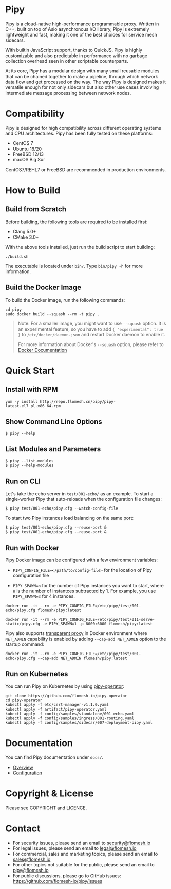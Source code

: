 # Pipy

Pipy is a cloud-native high-performance programmable proxy. Written
in C++, built on top of Asio asynchronous I/O library, Pipy is extremely
lightweight and fast, making it one of the best choices for service mesh sidecars.

With builtin JavaScript support, thanks to QuickJS, Pipy is highly
customizable and also predictable in performance with no garbage collection
overhead seen in other scriptable counterparts.

At its core, Pipy has a modular design with many small reusable modules
that can be chained together to make a pipeline, through which network data
flow and get processed on the way. The way Pipy is designed makes it versatile
enough for not only sidecars but also other use cases involving intermediate
message processing between network nodes.

# Compatibility

Pipy is designed for high compatibility across different operating systems and
CPU architectures. Pipy has been fully tested on these platforms:

* CentOS 7
* Ubuntu 18/20
* FreeBSD 12/13
* macOS Big Sur

CentOS7/REHL7 or FreeBSD are recommended in production environments.

# How to Build

## Build from Scratch

Before building, the following tools are required to be installed first:

* Clang 5.0+
* CMake 3.0+

With the above tools installed, just run the build script to start building:

```
./build.sh
```

The executable is located under `bin/`. Type `bin/pipy -h` for more information.

## Build the Docker Image

To build the Docker image, run the following commands:

```
cd pipy
sudo docker build --squash --rm -t pipy .
```

> Note: For a smaller image, you might want to use `--squash` option. It is an experimental feature, so
you have to add `{ "experimental": true }` to `/etc/docker/daemon.json` and restart Docker daemon
to enable it.
>
> For more information about Docker's `--squash` option, please refer to
[Docker Documentation](https://docs.docker.com/engine/reference/commandline/image_build/)

# Quick Start

## Install with RPM

```
yum -y install http://repo.flomesh.cn/pipy/pipy-latest.el7_pl.x86_64.rpm
```

## Show Command Line Options

```
$ pipy --help
```

## List Modules and Parameters

```
$ pipy --list-modules
$ pipy --help-modules
```

## Run on CLI

Let's take the echo server in `test/001-echo/` as an example. To start a single-worker
Pipy that auto-reloads when the configuration file changes:

```
$ pipy test/001-echo/pipy.cfg --watch-config-file
```

To start two Pipy instances load balancing on the same port:

```
$ pipy test/001-echo/pipy.cfg --reuse-port &
$ pipy test/001-echo/pipy.cfg --reuse-port &
```

## Run with Docker

Pipy Docker image can be configured with a few environment variables:

* `PIPY_CONFIG_FILE=</path/to/config-file>` for the location of Pipy configuration file

* `PIPY_SPAWN=n` for the number of Pipy instances you want to start, where `n` is the number
  of instantces subtracted by 1. For example, you use `PIPY_SPAWN=3` for 4 instances.

```
docker run -it --rm -e PIPY_CONFIG_FILE=/etc/pipy/test/001-echo/pipy.cfg flomesh/pipy:latest
```

```
docker run -it --rm -e PIPY_CONFIG_FILE=/etc/pipy/test/011-serve-static/pipy.cfg -e PIPY_SPAWN=1 -p 8000:6000 flomesh/pipy:latest
```

Pipy also supports [transparent proxy](https://www.kernel.org/doc/Documentation/networking/tproxy.txt "Linux Transparent Proxy")
in Docker environment where `NET_ADMIN` capability is enabled by adding `--cap-add NET_ADMIN` option to the startup command:

```
docker run -it --rm -e PIPY_CONFIG_FILE=/etc/pipy/test/001-echo/pipy.cfg --cap-add NET_ADMIN flomesh/pipy:latest
```

## Run on Kubernetes

You can run Pipy on Kubernetes by using [pipy-operator](https://github.com/flomesh-io/pipy-operator):

```
git clone https://github.com/flomesh-io/pipy-operator
cd pipy-operator
kubectl apply -f etc/cert-manager-v1.1.0.yaml
kubectl apply -f artifact/pipy-operator.yaml
kubectl apply -f config/samples/standalone/001-echo.yaml
kubectl apply -f config/samples/ingress/001-routing.yaml
kubectl apply -f config/samples/sidecar/007-deployment-pipy.yaml
```

# Documentation

You can find Pipy documentation under `docs/`.

* [Overview](https://github.com/flomesh-io/pipy/blob/main/docs/overview.md)
* [Configuration](https://github.com/flomesh-io/pipy/blob/main/docs/configuration.md)

# Copyright & License

Please see COPYRIGHT and LICENCE.

# Contact

* For security issues, please send an email to security@flomesh.io
* For legal issues, please send an email to legal@flomesh.io
* For commercial, sales and marketing topics, please send an email to sales@flomesh.io
* For other topics not suitable for the public, please send an email to pipy@flomesh.io
* For public discussions, please go to GitHub issues: https://github.com/flomesh-io/pipy/issues

